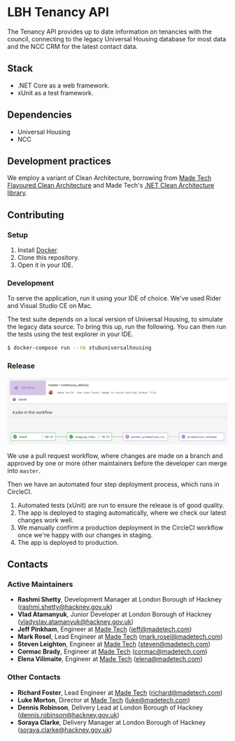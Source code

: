 # LBH Tenancy API

The Tenancy API provides up to date information on tenancies with the council, connecting to the legacy Universal Housing database for most data and the NCC CRM for the latest contact data.

## Stack

- .NET Core as a web framework.
- xUnit as a test framework.

## Dependencies

- Universal Housing
- NCC

## Development practices

We employ a variant of Clean Architecture, borrowing from [Made Tech Flavoured Clean Architecture][mt-ca] and Made Tech's [.NET Clean Architecture library][dotnet-ca].

## Contributing

### Setup

1. Install [Docker][docker-download].
2. Clone this repository.
3. Open it in your IDE.

### Development

To serve the application, run it using your IDE of choice. We've used Rider and Visual Studio CE on Mac.

The test suite depends on a local version of Universal Housing, to simulate the legacy data source. To bring this up, run the following. You can then run the tests using the test explorer in your IDE.

```sh
$ docker-compose run --rm stubuniversalhousing
```

### Release

![Circle CI Workflow Example](docs/circle_ci_workflow.png)

We use a pull request workflow, where changes are made on a branch and approved by one or more other maintainers before the developer can merge into `master`.

Then we have an automated four step deployment process, which runs in CircleCI.

1. Automated tests (xUnit) are run to ensure the release is of good quality.
2. The app is deployed to staging automatically, where we check our latest changes work well.
3. We manually confirm a production deployment in the CircleCI workflow once we're happy with our changes in staging.
4. The app is deployed to production.

## Contacts

### Active Maintainers

- **Rashmi Shetty**, Development Manager at London Borough of Hackney (rashmi.shetty@hackney.gov.uk)
- **Vlad Atamanyuk**, Junior Developer at London Borough of Hackney (vladyslav.atamanyuk@hackney.gov.uk)
- **Jeff Pinkham**, Engineer at [Made Tech][made-tech] (jeff@madetech.com)
- **Mark Rosel**, Lead Engineer at [Made Tech][made-tech] (mark.rosel@madetech.com)
- **Steven Leighton**, Engineer at [Made Tech][made-tech] (steven@madetech.com)
- **Cormac Brady**, Engineer at [Made Tech][made-tech] (cormac@madetech.com)
- **Elena Vilimaite**, Engineer at [Made Tech][made-tech] (elena@madetech.com)

### Other Contacts

- **Richard Foster**, Lead Engineer at [Made Tech][made-tech] (richard@madetech.com)
- **Luke Morton**, Director at [Made Tech][made-tech] (luke@madetech.com)
- **Dennis Robinson**, Delivery Lead at London Borough of Hackney (dennis.robinson@hackney.gov.uk)
- **Soraya Clarke**, Delivery Manager at London Borough of Hackney (soraya.clarke@hackney.gov.uk)

[docker-download]: https://www.docker.com/products/docker-desktop
[mt-ca]: https://github.com/madetech/clean-architecture
[made-tech]: https://madetech.com/
[dotnet-ca]: https://github.com/madetech/dotnet-ca
